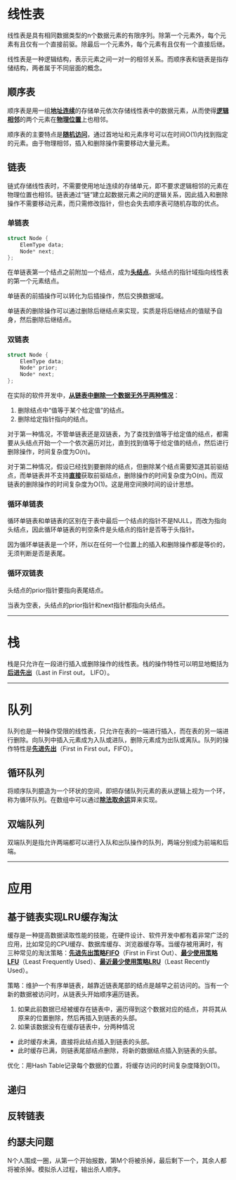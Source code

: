 # 线性表

线性表是具有相同数据类型的n个数据元素的有限序列。除第一个元素外，每个元素有且仅有一个直接前驱。除最后一个元素外，每个元素有且仅有一个直接后继。

线性表是一种逻辑结构，表示元素之间一对一的相邻关系。而顺序表和链表是指存储结构，两者属于不同层面的概念。

## 顺序表

顺序表是用一组<u>**地址连续**</u>的存储单元依次存储线性表中的数据元素，从而使得<u>**逻辑相邻**</u>的两个元素在<u>**物理位置**</u>上也相邻。

顺序表的主要特点是<u>**随机访问**</u>，通过首地址和元素序号可以在时间O(1)内找到指定的元素。由于物理相邻，插入和删除操作需要移动大量元素。

## 链表

链式存储线性表时，不需要使用地址连续的存储单元，即不要求逻辑相邻的元素在物理位置也相邻。链表通过“链”建立起数据元素之间的逻辑关系，因此插入和删除操作不需要移动元素，而只需修改指针，但也会失去顺序表可随机存取的优点。

### 单链表

```c++
struct Node {
    ElemType data;
    Node* next;
};
```

在单链表第一个结点之前附加一个结点，成为<u>**头结点**</u>。头结点的指针域指向线性表的第一个元素结点。

单链表的前插操作可以转化为后插操作，然后交换数据域。

单链表的删除操作可以通过删除后继结点来实现，实质是将后继结点的值赋予自身，然后删除后继结点。

### 双链表

```c++
struct Node {
	ElemType data;
	Node* prior;
	Node* next;
};
```

在实际的软件开发中，<u>**从链表中删除一个数据无外乎两种情况**</u>：

1. 删除结点中“值等于某个给定值”的结点。
2. 删除给定指针指向的结点。

对于第一种情况，不管单链表还是双链表，为了查找到值等于给定值的结点，都需要从头结点开始一个一个依次遍历对比，直到找到值等于给定值的结点，然后进行删除操作，时间复杂度为O(n)。

对于第二种情况，假设已经找到要删除的结点，但删除某个结点需要知道其前驱结点，而单链表并不支持<u>**直接**</u>获取前驱结点，删除操作的时间复杂度为O(n)。而双链表的删除操作的时间复杂度为O(1)。这是用空间换时间的设计思想。

### 循环单链表

循环单链表和单链表的区别在于表中最后一个结点的指针不是NULL，而改为指向头结点，因此循环单链表的判空条件是头结点的指针是否等于头指针。

因为循环单链表是一个环，所以在任何一个位置上的插入和删除操作都是等价的，无须判断是否是表尾。

### 循环双链表

头结点的prior指针要指向表尾结点。

当表为空表，头结点的prior指针和next指针都指向头结点。

------

# 栈

栈是只允许在一段进行插入或删除操作的线性表。栈的操作特性可以明显地概括为<u>**后进先出**</u>（Last in First out， LIFO）。

------

# 队列

队列也是一种操作受限的线性表，只允许在表的一端进行插入，而在表的另一端进行删除。向队列中插入元素成为入队或进队，删除元素成为出队或离队。队列的操作特性是<u>**先进先出**</u>（First in First out，FIFO）。

## 循环队列

将顺序队列臆造为一个环状的空间，即把存储队列元素的表从逻辑上视为一个环，称为循环队列。在数组中可以通过<u>**除法取余运**</u>算来实现。

## 双端队列

双端队列是指允许两端都可以进行入队和出队操作的队列，两端分别成为前端和后端。

------

# 应用

## 基于链表实现LRU缓存淘汰

缓存是一种提高数据读取性能的技能，在硬件设计、软件开发中都有着非常广泛的应用，比如常见的CPU缓存、数据库缓存、浏览器缓存等。当缓存被用满时，有三种常见的淘汰策略：<u>**先进先出策略FIFO**</u>（First in First Out）、<u>**最少使用策略LFU**</u>（Least Frequently Used）、<u>**最近最少使用策略LRU**</u>（Least Recently Used）。

策略：维护一个有序单链表，越靠近链表尾部的结点是越早之前访问的。当有一个新的数据被访问时，从链表头开始顺序遍历链表。

1. 如果此前数据已经被缓存在链表中，遍历得到这个数据对应的结点，并将其从原来的位置删除，然后再插入到链表的头部。
2. 如果该数据没有在缓存链表中，分两种情况

* 此时缓存未满，直接将此结点插入到链表的头部。
* 此时缓存已满，则链表尾部结点删除，将新的数据结点插入到链表的头部。

优化：用Hash Table记录每个数据的位置，将缓存访问的时间复杂度降到O(1)。

## 递归

## 反转链表

## 约瑟夫问题

N个人围成一圈，从第一个开始报数，第M个将被杀掉，最后剩下一个，其余人都将被杀掉。模拟杀人过程，输出杀人顺序。